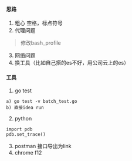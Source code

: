 #### 思路
1. 粗心
  空格，标点符号
2. 代理问题
  > 修改bash_profile
3. 网络问题
4. 换工具（比如自己搭的es不好，用公司云上的es）


#### 工具
1. go test
  ````
  a) go test -v batch_test.go
  b) 直接idea run
  ````
2. python 
  ```
  import pdb
  pdb.set_trace()
  ```
3. postman
  接口导出为link
4. chrome f12

